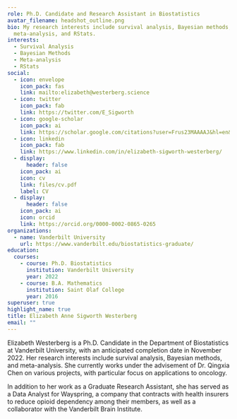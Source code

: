 ```yaml
---
role: Ph.D. Candidate and Research Assistant in Biostatistics
avatar_filename: headshot_outline.png
bio: My research interests include survival analysis, Bayesian methods,
  meta-analysis, and RStats.
interests:
  - Survival Analysis
  - Bayesian Methods
  - Meta-analysis
  - RStats
social:
  - icon: envelope
    icon_pack: fas
    link: mailto:elizabeth@westerberg.science
  - icon: twitter
    icon_pack: fab
    link: https://twitter.com/E_Sigworth
  - icon: google-scholar
    icon_pack: ai
    link: https://scholar.google.com/citations?user=Frus23MAAAAJ&hl=en&oi=ao
  - icon: linkedin
    icon_pack: fab
    link: https://www.linkedin.com/in/elizabeth-sigworth-westerberg/
  - display:
      header: false
    icon_pack: ai
    icon: cv
    link: files/cv.pdf
    label: CV
  - display:
      header: false
    icon_pack: ai
    icon: orcid
    link: https://orcid.org/0000-0002-0865-0265
organizations:
  - name: Vanderbilt University
    url: https://www.vanderbilt.edu/biostatistics-graduate/
education:
  courses:
    - course: Ph.D. Biostatistics
      institution: Vanderbilt University
      year: 2022
    - course: B.A. Mathematics
      institution: Saint Olaf College
      year: 2016
superuser: true
highlight_name: true
title: Elizabeth Anne Sigworth Westerberg
email: ""
---
```

Elizabeth Westerberg is a Ph.D. Candidate in the Department of Biostatistics at Vanderbilt University, with an anticipated completion date in November 2022. Her research interests include survival analysis, Bayesian methods, and meta-analysis. She currently works under the advisement of Dr. Qingxia Chen on various projects, with particular focus on applications to oncology. 

In addition to her work as a Graduate Research Assistant, she has served as a Data Analyst for Wayspring, a company that contracts with health insurers to reduce opioid dependency among their members, as well as a collaborator with the Vanderbilt Brain Institute.